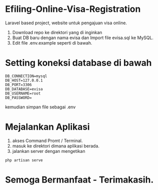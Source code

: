 # Efiling-Online-Visa-Registration

Laravel based project, website untuk pengajuan visa online.

1. Download repo ke direktori yang di inginkan
2. Buat DB baru dengan nama evisa dan Import file evisa.sql ke MySQL.
3. Edit file .env.example  seperti di bawah.

# Setting koneksi database di bawah 
```
DB_CONNECTION=mysql
DB_HOST=127.0.0.1
DB_PORT=3306
DB_DATABASE=evisa
DB_USERNAME=root
DB_PASSWORD=
```

kemudian simpan file sebagai .env

# Mejalankan Aplikasi
1. akses Command Promt / Terminal. 
2. masuk ke direktori dimana aplikasi berada.
3. jalankan server dengan mengetikan 
```
php artisan serve
```
# Semoga Bermanfaat - Terimakasih.
